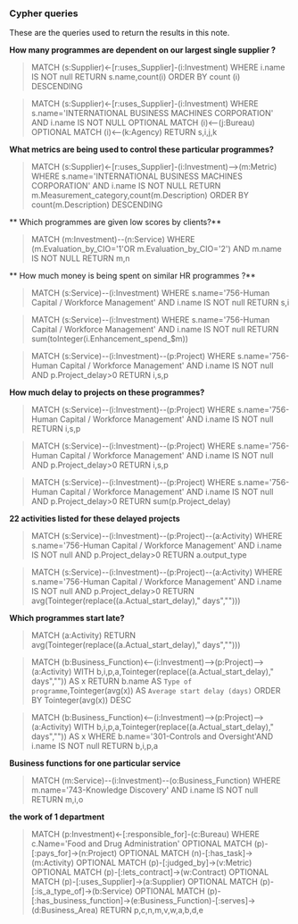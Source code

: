 ### Cypher queries

These are the queries used to return the results in this note. 

**How many programmes are dependent on our largest single supplier ?**

> MATCH (s:Supplier)<-[r:uses_Supplier]-(i:Investment) WHERE i.name IS NOT null RETURN s.name,count(i) ORDER BY count (i) DESCENDING

> MATCH (s:Supplier)<-[r:uses_Supplier]-(i:Investment) WHERE s.name='INTERNATIONAL BUSINESS MACHINES CORPORATION' AND i.name IS NOT NULL OPTIONAL MATCH  (i)<--(j:Bureau) OPTIONAL MATCH  (i)<--(k:Agency) RETURN s,i,j,k

**What metrics are being used to control these particular programmes?**

> MATCH (s:Supplier)<-[r:uses_Supplier]-(i:Investment)-->(m:Metric) WHERE s.name='INTERNATIONAL BUSINESS MACHINES CORPORATION' AND i.name IS NOT NULL RETURN m.Measurement_category,count(m.Description) ORDER BY count(m.Description) DESCENDING

** Which programmes are given low scores by clients?**

> MATCH (m:Investment)--(n:Service) WHERE (m.Evaluation_by_CIO='1'OR m.Evaluation_by_CIO='2') AND m.name IS NOT NULL RETURN m,n

** How much money is being spent on similar HR programmes ?**

> MATCH (s:Service)--(i:Investment) WHERE  s.name='756-Human Capital / Workforce Management' AND i.name IS NOT null RETURN s,i

> MATCH (s:Service)--(i:Investment) WHERE  s.name='756-Human Capital / Workforce Management' AND i.name IS NOT null RETURN sum(toInteger(i.Enhancement_spend_$m))

> MATCH (s:Service)--(i:Investment)--(p:Project) WHERE  s.name='756-Human Capital / Workforce Management' AND i.name IS NOT null AND p.Project_delay>0 RETURN i,s,p

**How much delay to projects on these programmes?**

> MATCH (s:Service)--(i:Investment)--(p:Project) WHERE  s.name='756-Human Capital / Workforce Management' AND i.name IS NOT null RETURN i,s,p

> MATCH (s:Service)--(i:Investment)--(p:Project) WHERE  s.name='756-Human Capital / Workforce Management' AND i.name IS NOT null AND p.Project_delay>0 RETURN i,s,p

> MATCH (s:Service)--(i:Investment)--(p:Project) WHERE  s.name='756-Human Capital / Workforce Management' AND i.name IS NOT null AND p.Project_delay>0 RETURN sum(p.Project_delay)

**22 activities listed for these delayed projects**

> MATCH (s:Service)--(i:Investment)--(p:Project)--(a:Activity) WHERE  s.name='756-Human Capital / Workforce Management' AND i.name IS NOT null AND p.Project_delay>0 RETURN a.output_type

> MATCH (s:Service)--(i:Investment)--(p:Project)--(a:Activity) WHERE  s.name='756-Human Capital / Workforce Management' AND i.name IS NOT null AND p.Project_delay>0 RETURN avg(Tointeger(replace((a.Actual_start_delay)," days","")))

**Which programmes start late?**

> MATCH (a:Activity)  RETURN avg(Tointeger(replace((a.Actual_start_delay)," days","")))

> MATCH (b:Business_Function)<--(i:Investment)-->(p:Project)-->(a:Activity) WITH b,i,p,a,Tointeger(replace((a.Actual_start_delay)," days","")) AS x RETURN b.name AS `Type of programme`,Tointeger(avg(x)) AS `Average start delay (days)` ORDER BY Tointeger(avg(x)) DESC

> MATCH (b:Business_Function)<--(i:Investment)-->(p:Project)-->(a:Activity) WITH b,i,p,a,Tointeger(replace((a.Actual_start_delay)," days","")) AS x WHERE b.name='301-Controls and Oversight'AND i.name IS NOT null RETURN b,i,p,a

**Business functions for one particular service**

> MATCH (m:Service)--(i:Investment)--(o:Business_Function) WHERE m.name='743-Knowledge Discovery' AND i.name IS NOT null RETURN m,i,o

**the work of 1 department**

> MATCH (p:Investment)<-[:responsible_for]-(c:Bureau)   WHERE c.Name='Food and Drug Administration' OPTIONAL MATCH (p)-[:pays_for]->(n:Project) OPTIONAL MATCH (n)-[:has_task]->(m:Activity) OPTIONAL MATCH (p)-[:judged_by]->(v:Metric) OPTIONAL MATCH (p)-[:lets_contract]->(w:Contract) OPTIONAL MATCH (p)-[:uses_Supplier]->(a:Supplier) OPTIONAL MATCH (p)-[:is_a_type_of]->(b:Service) OPTIONAL MATCH (p)-[:has_business_function]->(e:Business_Function)-[:serves]->(d:Business_Area) RETURN p,c,n,m,v,w,a,b,d,e

